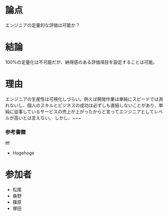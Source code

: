 # 論点

エンジニアの定量的な評価は可能か？

# 結論

100%の定量化は不可能だが、納得感のある評価項目を設定することは可能。

# 理由

エンジニアの生産性は可視化しづらい。例えば開発作業は単純にスピードでは測れないし、個人のスキルとビジネスの成功は必ずしも直結しないことがあり、単純に従事しているサービスの売上が上がったからと言ってエンジニアとしてレベルが高いとは言えない。
しかし、~~~

### 参考書籍
fff
- Hogehoge

# 参加者
- 松尾
- 桑野
- 篠原
- 塚田
